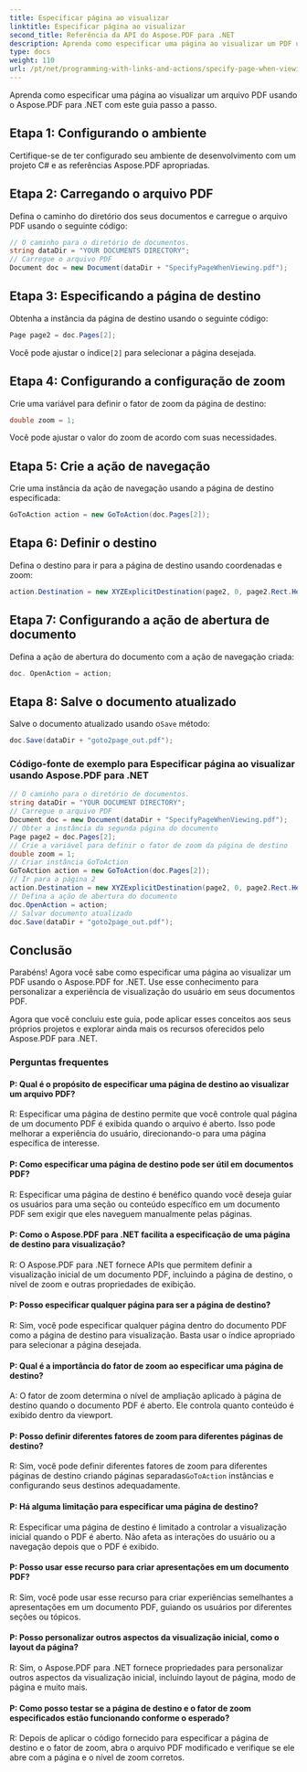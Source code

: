 ```yaml
---
title: Especificar página ao visualizar
linktitle: Especificar página ao visualizar
second_title: Referência da API do Aspose.PDF para .NET
description: Aprenda como especificar uma página ao visualizar um PDF usando o Aspose.PDF para .NET.
type: docs
weight: 110
url: /pt/net/programming-with-links-and-actions/specify-page-when-viewing/
---
```

Aprenda como especificar uma página ao visualizar um arquivo PDF usando o Aspose.PDF para .NET com este guia passo a passo.

## Etapa 1: Configurando o ambiente

Certifique-se de ter configurado seu ambiente de desenvolvimento com um projeto C# e as referências Aspose.PDF apropriadas.

## Etapa 2: Carregando o arquivo PDF

Defina o caminho do diretório dos seus documentos e carregue o arquivo PDF usando o seguinte código:

```csharp
// O caminho para o diretório de documentos.
string dataDir = "YOUR DOCUMENTS DIRECTORY";
// Carregue o arquivo PDF
Document doc = new Document(dataDir + "SpecifyPageWhenViewing.pdf");
```

## Etapa 3: Especificando a página de destino

Obtenha a instância da página de destino usando o seguinte código:

```csharp
Page page2 = doc.Pages[2];
```

 Você pode ajustar o índice`[2]` para selecionar a página desejada.

## Etapa 4: Configurando a configuração de zoom

Crie uma variável para definir o fator de zoom da página de destino:

```csharp
double zoom = 1;
```

Você pode ajustar o valor do zoom de acordo com suas necessidades.

## Etapa 5: Crie a ação de navegação

Crie uma instância da ação de navegação usando a página de destino especificada:

```csharp
GoToAction action = new GoToAction(doc.Pages[2]);
```

## Etapa 6: Definir o destino

Defina o destino para ir para a página de destino usando coordenadas e zoom:

```csharp
action.Destination = new XYZExplicitDestination(page2, 0, page2.Rect.Height, zoom);
```

## Etapa 7: Configurando a ação de abertura de documento

Defina a ação de abertura do documento com a ação de navegação criada:

```csharp
doc. OpenAction = action;
```

## Etapa 8: Salve o documento atualizado

 Salve o documento atualizado usando o`Save` método:

```csharp
doc.Save(dataDir + "goto2page_out.pdf");
```

### Código-fonte de exemplo para Especificar página ao visualizar usando Aspose.PDF para .NET 
```csharp
// O caminho para o diretório de documentos.
string dataDir = "YOUR DOCUMENT DIRECTORY";
// Carregue o arquivo PDF
Document doc = new Document(dataDir + "SpecifyPageWhenViewing.pdf");
// Obter a instância da segunda página do documento
Page page2 = doc.Pages[2];
// Crie a variável para definir o fator de zoom da página de destino
double zoom = 1;
// Criar instância GoToAction
GoToAction action = new GoToAction(doc.Pages[2]);
// Ir para a página 2
action.Destination = new XYZExplicitDestination(page2, 0, page2.Rect.Height, zoom);
// Defina a ação de abertura do documento
doc.OpenAction = action;
// Salvar documento atualizado
doc.Save(dataDir + "goto2page_out.pdf");
```

## Conclusão

Parabéns! Agora você sabe como especificar uma página ao visualizar um PDF usando o Aspose.PDF for .NET. Use esse conhecimento para personalizar a experiência de visualização do usuário em seus documentos PDF.

Agora que você concluiu este guia, pode aplicar esses conceitos aos seus próprios projetos e explorar ainda mais os recursos oferecidos pelo Aspose.PDF para .NET.

### Perguntas frequentes 

#### P: Qual é o propósito de especificar uma página de destino ao visualizar um arquivo PDF?

R: Especificar uma página de destino permite que você controle qual página de um documento PDF é exibida quando o arquivo é aberto. Isso pode melhorar a experiência do usuário, direcionando-o para uma página específica de interesse.

#### P: Como especificar uma página de destino pode ser útil em documentos PDF?

R: Especificar uma página de destino é benéfico quando você deseja guiar os usuários para uma seção ou conteúdo específico em um documento PDF sem exigir que eles naveguem manualmente pelas páginas.

#### P: Como o Aspose.PDF para .NET facilita a especificação de uma página de destino para visualização?

R: O Aspose.PDF para .NET fornece APIs que permitem definir a visualização inicial de um documento PDF, incluindo a página de destino, o nível de zoom e outras propriedades de exibição.

#### P: Posso especificar qualquer página para ser a página de destino?

R: Sim, você pode especificar qualquer página dentro do documento PDF como a página de destino para visualização. Basta usar o índice apropriado para selecionar a página desejada.

#### P: Qual é a importância do fator de zoom ao especificar uma página de destino?

A: O fator de zoom determina o nível de ampliação aplicado à página de destino quando o documento PDF é aberto. Ele controla quanto conteúdo é exibido dentro da viewport.

#### P: Posso definir diferentes fatores de zoom para diferentes páginas de destino?

R: Sim, você pode definir diferentes fatores de zoom para diferentes páginas de destino criando páginas separadas`GoToAction` instâncias e configurando seus destinos adequadamente.

#### P: Há alguma limitação para especificar uma página de destino?

R: Especificar uma página de destino é limitado a controlar a visualização inicial quando o PDF é aberto. Não afeta as interações do usuário ou a navegação depois que o PDF é exibido.

#### P: Posso usar esse recurso para criar apresentações em um documento PDF?

R: Sim, você pode usar esse recurso para criar experiências semelhantes a apresentações em um documento PDF, guiando os usuários por diferentes seções ou tópicos.

#### P: Posso personalizar outros aspectos da visualização inicial, como o layout da página?

R: Sim, o Aspose.PDF para .NET fornece propriedades para personalizar outros aspectos da visualização inicial, incluindo layout de página, modo de página e muito mais.

#### P: Como posso testar se a página de destino e o fator de zoom especificados estão funcionando conforme o esperado?

R: Depois de aplicar o código fornecido para especificar a página de destino e o fator de zoom, abra o arquivo PDF modificado e verifique se ele abre com a página e o nível de zoom corretos.